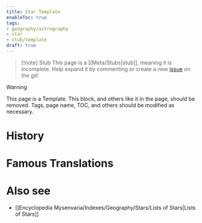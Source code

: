```yaml
---
title: Star Template
enableToc: true
tags:
- geography/astrography
- star
- stub/template
draft: true
---
```


> [!note] Stub
> This page is a [[Meta/Stubs|stub]], meaning it is incomplete. Help expand it by commenting or create a new [issue](https://github.com/RagtimeGal/quartz--encyclopedia-mysenvaria/issues/new/choose) on the git!


> [!warning]
> This page is a Template. This block, and others like it in the page, should be removed. Tags, page name, TOC, and others should be modified as necessary.

# History

# Famous Translations

# Also see
- [[Encyclopedia Mysenvaria/Indexes/Geography/Stars/Lists of Stars|Lists of Stars]]
